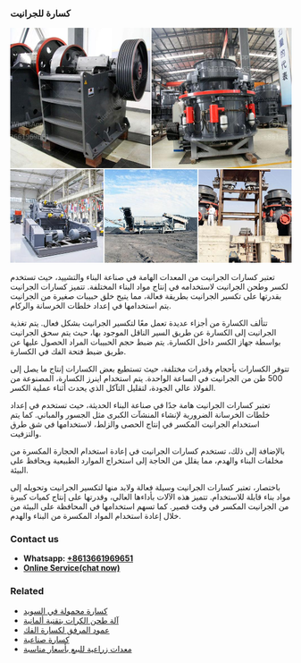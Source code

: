 <h3>كسارة للجرانيت</h3><img src='1701853223.jpg' alt=''><p>تعتبر كسارات الجرانيت من المعدات الهامة في صناعة البناء والتشييد، حيث تستخدم لكسر وطحن الجرانيت لاستخدامه في إنتاج مواد البناء المختلفة. تتميز كسارات الجرانيت بقدرتها على تكسير الجرانيت بطريقة فعالة، مما يتيح خلق حبيبات صغيرة من الجرانيت يتم استخدامها في إعداد خلطات الخرسانة والركام.</p><p>تتألف الكسارة من أجزاء عديدة تعمل معًا لتكسير الجرانيت بشكل فعال. يتم تغذية الجرانيت إلى الكسارة عن طريق السير الناقل الموجود بها، حيث يتم سحق الجرانيت بواسطة جهاز الكسر داخل الكسارة. يتم ضبط حجم الحبيبات المراد الحصول عليها عن طريق ضبط فتحة الفك في الكسارة.</p><p>تتوفر الكسارات بأحجام وقدرات مختلفة، حيث تستطيع بعض الكسارات إنتاج ما يصل إلى 500 طن من الجرانيت في الساعة الواحدة. يتم استخدام اينرز الكسارة، المصنوعة من الفولاذ عالي الجودة، لتقليل التآكل الذي يحدث أثناء عملية الكسر.</p><p>تعتبر كسارات الجرانيت هامة جدًا في صناعة البناء الحديثة، حيث تستخدم في إعداد خلطات الخرسانة الضرورية لإنشاء المنشآت الكبرى مثل الجسور والمباني. كما يتم استخدام الجرانيت المكسر في إنتاج الحصى والزلط، لاستخدامها في شق طرق والتزفيت.</p><p>بالإضافة إلى ذلك، تستخدم كسارات الجرانيت في إعادة استخدام الحجارة المكسرة من مخلفات البناء والهدم، مما يقلل من الحاجة إلى استخراج الموارد الطبيعية ويحافظ على البيئة.</p><p>باختصار، تعتبر كسارات الجرانيت وسيلة فعالة ولابد منها لتكسير الجرانيت وتحويله إلى مواد بناء قابلة للاستخدام. تتميز هذه الآلات بأداءها العالي، وقدرتها على إنتاج كميات كبيرة من الجرانيت المكسر في وقت قصير. كما تسهم استخدامها في المحافظة على البيئة من خلال إعادة استخدام المواد المكسرة من البناء والهدم.</p><h3>Contact us</h3><ul><li><strong>Whatsapp:&nbsp;<a href="https://wa.me/8613661969651">+8613661969651</a></strong></li><li><a href="https://swt.shibang-china.com/?git&amp;zhl&amp;كسارة للجرانيت"><strong>Online Service(chat now)</strong></a></li></ul><h3>Related</h3><ul><li><a href='كسارة محمولة في السويد.md'>كسارة محمولة في السويد</a></li><li><a href='آلة طحن الكرات بتقنية ألمانية.md'>آلة طحن الكرات بتقنية ألمانية</a></li><li><a href='عمود المرفق لكسارة الفك.md'>عمود المرفق لكسارة الفك</a></li><li><a href='كسارة صناعية.md'>كسارة صناعية</a></li><li><a href='معدات زراعية للبيع بأسعار مناسبة.md'>معدات زراعية للبيع بأسعار مناسبة</a></li></ul>